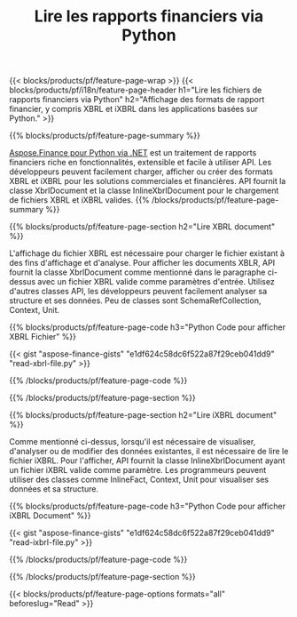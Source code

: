 ﻿---
title: Lire les rapports financiers via Python
url: /fr/python-net/view/
description:  Code Python pour afficher les rapports financiers dans les fichiers XBRL et iXBRL via la bibliothèque Python.
---
{{< blocks/products/pf/feature-page-wrap >}}
{{< blocks/products/pf/i18n/feature-page-header h1="Lire les fichiers de rapports financiers via Python" h2="Affichage des formats de rapport financier, y compris XBRL et iXBRL dans les applications basées sur Python." >}}

{{% blocks/products/pf/feature-page-summary %}}

[Aspose.Finance pour Python via .NET](https://products.aspose.com/finance/python-net/) est un traitement de rapports financiers riche en fonctionnalités, extensible et facile à utiliser API. Les développeurs peuvent facilement charger, afficher ou créer des formats XBRL et iXBRL pour les solutions commerciales et financières. API fournit la classe XbrlDocument et la classe InlineXbrlDocument pour le chargement de fichiers XBRL et iXBRL valides.
{{% /blocks/products/pf/feature-page-summary %}}

{{% blocks/products/pf/feature-page-section h2="Lire XBRL document" %}}

L'affichage du fichier XBRL est nécessaire pour charger le fichier existant à des fins d'affichage et d'analyse. Pour afficher les documents XBLR, API fournit la classe XbrlDocument comme mentionné dans le paragraphe ci-dessus avec un fichier XBRL valide comme paramètres d'entrée. Utilisez d'autres classes API, les développeurs peuvent facilement analyser sa structure et ses données. Peu de classes sont SchemaRefCollection, Context, Unit.

{{% blocks/products/pf/feature-page-code h3="Python Code pour afficher XBRL Fichier" %}}

{{< gist "aspose-finance-gists" "e1df624c58dc6f522a87f29ceb041dd9" "read-xbrl-file.py" >}} 

{{% /blocks/products/pf/feature-page-code %}}

{{% /blocks/products/pf/feature-page-section %}}

{{% blocks/products/pf/feature-page-section h2="Lire iXBRL document" %}}

Comme mentionné ci-dessus, lorsqu'il est nécessaire de visualiser, d'analyser ou de modifier des données existantes, il est nécessaire de lire le fichier iXBRL. Pour l'afficher, API fournit la classe InlineXbrlDocument ayant un fichier iXBRL valide comme paramètre. Les programmeurs peuvent utiliser des classes comme InlineFact, Context, Unit pour visualiser ses données et sa structure. 

{{% blocks/products/pf/feature-page-code h3="Python Code pour afficher iXBRL Document" %}}

{{< gist "aspose-finance-gists" "e1df624c58dc6f522a87f29ceb041dd9" "read-ixbrl-file.py" >}}

{{% /blocks/products/pf/feature-page-code %}}

{{% /blocks/products/pf/feature-page-section %}}

{{< blocks/products/pf/feature-page-options formats="all" beforeslug="Read" >}}